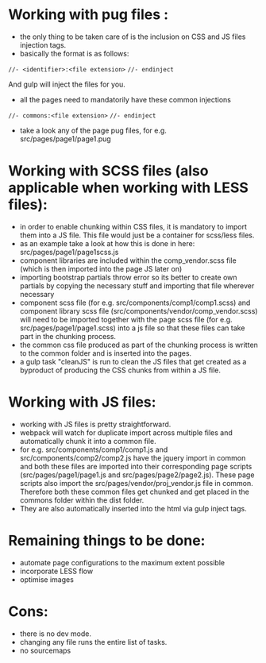 # Working with pug files :

- the only thing to be taken care of is the inclusion on CSS and JS files injection tags.
- basically the format is as follows:

`//- <identifier>:<file extension>`
`//- endinject`

And gulp will inject the files for you.

- all the pages need to mandatorily have these common injections

`//- commons:<file extension>`
`//- endinject`

- take a look any of the page pug files, for e.g. src/pages/page1/page1.pug

# Working with SCSS files (also applicable when working with LESS files):

- in order to enable chunking within CSS files, it is mandatory to import them into a JS file. This file would just be a container for scss/less files.
- as an example take a look at how this is done in here: src/pages/page1/page1scss.js
- component libraries are included within the comp_vendor.scss file (which is then imported into the page JS later on)
- importing bootstrap partials throw error so its better to create own partials by copying the necessary stuff and importing that file wherever necessary
- component scss file (for e.g. src/components/comp1/comp1.scss) and component library scss file (src/components/vendor/comp_vendor.scss) will need to be imported together with the page scss file (for e.g. src/pages/page1/page1.scss) into a js file so that these files can take part in the chunking process.
- the common css file produced as part of the chunking process is written to the common folder and is inserted into the pages.
- a gulp task "cleanJS" is run to clean the JS files that get created as a byproduct of producing the CSS chunks from within a JS file.

# Working with JS files:

- working with JS files is pretty straightforward.
- webpack will watch for duplicate import across multiple files and automatically chunk it into a common file.
- for e.g. src/components/comp1/comp1.js and src/components/comp2/comp2.js have the jquery import in common and both these files are imported into their corresponding page scripts (src/pages/page1/page1.js and src/pages/page2/page2.js). These page scripts also import the src/pages/vendor/proj_vendor.js file in common. Therefore both these common files get chunked and get placed in the commons folder within the dist folder.
- They are also automatically inserted into the html via gulp inject tags.

# Remaining things to be done:

- automate page configurations to the maximum extent possible
- incorporate LESS flow
- optimise images

# Cons:

- there is no dev mode.
- changing any file runs the entire list of tasks.
- no sourcemaps
